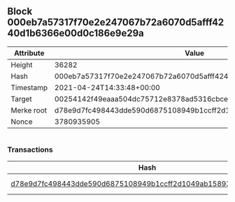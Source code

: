 ## Block 000eb7a57317f70e2e247067b72a6070d5afff4240d1b6366e00d0c186e9e29a

Attribute | Value
--- | ---
Height | 36282
Hash | 000eb7a57317f70e2e247067b72a6070d5afff4240d1b6366e00d0c186e9e29a
Timestamp | 2021-04-24T14:33:48+00:00
Target | 00254142f49eaaa504dc75712e8378ad5316cbcead634704b3734b6271167cc4
Merke root | d78e9d7fc498443dde590d6875108949b1ccff2d1049ab1589349e7f1cc9f0c2
Nonce | 3780935905

```

```

### Transactions

Hash | Amount
--- | ---
[d78e9d7fc498443dde590d6875108949b1ccff2d1049ab1589349e7f1cc9f0c2](d78e9d7fc498443dde590d6875108949b1ccff2d1049ab1589349e7f1cc9f0c2.md) | 10.00000000 SKEPTI 
